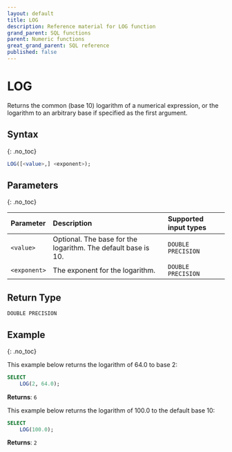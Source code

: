 ```yaml
---
layout: default
title: LOG
description: Reference material for LOG function
grand_parent: SQL functions
parent: Numeric functions
great_grand_parent: SQL reference
published: false
---
```


# LOG

Returns the common (base 10) logarithm of a numerical expression, or the logarithm to an arbitrary base if specified as the first argument.

## Syntax
{: .no_toc}

```sql
LOG([<value>,] <exponent>);
```
## Parameters 
{: .no_toc}

| Parameter   | Description                                                                                                         | Supported input types |
| :----------- | :------------------------------------------------------------------------------------------------------------------- |:--------------------|
| `<value>`    | Optional. The base for the logarithm. The default base is 10.                                                       |  `DOUBLE PRECISION`
| `<exponent>` | The exponent for the logarithm. | `DOUBLE PRECISION` |

## Return Type
`DOUBLE PRECISION`

## Example
{: .no_toc}

This example below returns the logarithm of 64.0 to base 2:

```sql
SELECT
    LOG(2, 64.0);
```

**Returns**: `6`

This example below returns the logarithm of 100.0 to the default base 10:

```sql
SELECT
    LOG(100.0);
```

**Returns**: `2`
